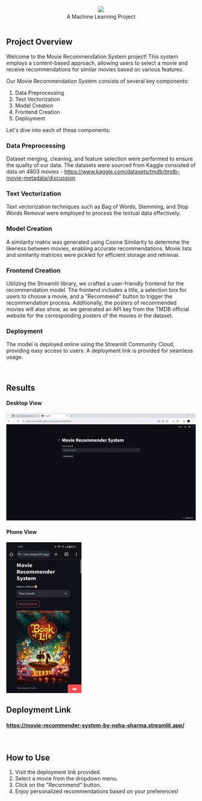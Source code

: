<div align="center">
    <img src="https://readme-typing-svg.herokuapp.com/?font=Righteous&size=35&center=true&vCenter=true&width=500&height=70&duration=4000&lines=Movie+Recommender+System;" />
  <br>
  A Machine Learning Project

</div>

<br>

## Project Overview

Welcome to the Movie Recommendation System project! This system employs a content-based approach, allowing users to select a movie and receive recommendations for similar movies based on various features.

Our Movie Recommendation System consists of several key components:

1. Data Preprocessing
2. Text Vectorization
3. Model Creation
4. Frontend Creation
5. Deployment
   
Let's dive into each of these components:

### Data Preprocessing
Dataset merging, cleaning, and feature selection were performed to ensure the quality of our data. The datasets were sourced from Kaggle consisted of data on 4803 movies - https://www.kaggle.com/datasets/tmdb/tmdb-movie-metadata/discussion

### Text Vectorization
Text vectorization techniques such as Bag of Words, Stemming, and Stop Words Removal were employed to process the textual data effectively.

### Model Creation
A similarity matrix was generated using Cosine Similarity to determine the likeness between movies, enabling accurate recommendations. Movie lists and similarity matrices were pickled for efficient storage and retrieval.

### Frontend Creation
Utilizing the Streamlit library, we crafted a user-friendly frontend for the recommendation model. The frontend includes a title, a selection box for users to choose a movie, and a "Recommend" button to trigger the recommendation process. Additionally, the posters of recommended movies will also show, as we generated an API key from the TMDB official website for the corresponding posters of the movies in the dataset.

### Deployment
The model is deployed online using the Streamlit Community Cloud, providing easy access to users. A deployment link is provided for seamless usage.

<br>

## Results

#### Desktop View
<img src="Media/desktop-view.gif" />
<br>

#### Phone View
<img src="Media/phone-view.jpg" width="200" height="400"/>

<br>

## Deployment Link
#### https://movie-recommender-system-by-neha-sharma.streamlit.app/

<br>

## How to Use

1. Visit the deployment link provided.
2. Select a movie from the dropdown menu.
3. Click on the "Recommend" button.
4. Enjoy personalized recommendations based on your preferences!
